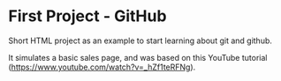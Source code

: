 # First Project - GitHub

Short HTML project as an example to start learning about git and github.

It simulates a basic sales page, and was based on this YouTube tutorial (https://www.youtube.com/watch?v=_hZf1teRFNg).
